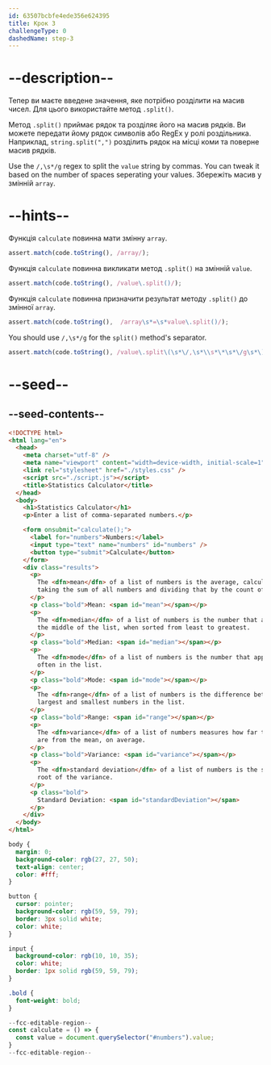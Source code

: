 ```yaml
---
id: 63507bcbfe4ede356e624395
title: Крок 3
challengeType: 0
dashedName: step-3
---
```


# --description--

Тепер ви маєте введене значення, яке потрібно розділити на масив чисел. Для цього використайте метод `.split()`.

Метод `.split()` приймає рядок та розділяє його на масив рядків. Ви можете передати йому рядок символів або RegEx у ролі роздільника. Наприклад, `string.split(",")` розділить рядок на місці коми та поверне масив рядків.

Use the `/,\s*/g` regex to split the `value` string by commas. You can tweak it based on the number of spaces seperating your values. Збережіть масив у змінній `array`.

# --hints--

Функція `calculate` повинна мати змінну `array`.

```js
assert.match(code.toString(), /array/);
```

Функція `calculate` повинна викликати метод `.split()` на змінній `value`.

```js
assert.match(code.toString(), /value\.split()/);
```

Функція `calculate` повинна призначити результат методу `.split()` до змінної `array`.

```js
assert.match(code.toString(),  /array\s*=\s*value\.split()/);
```

You should use `/,\s*/g` for the `split()` method's separator.

```js
assert.match(code.toString(), /value\.split\(\s*\/,\s*\\s*\*\s*\/g\s*\)/);
```

# --seed--

## --seed-contents--

```html
<!DOCTYPE html>
<html lang="en">
  <head>
    <meta charset="utf-8" />
    <meta name="viewport" content="width=device-width, initial-scale=1" />
    <link rel="stylesheet" href="./styles.css" />
    <script src="./script.js"></script>
    <title>Statistics Calculator</title>
  </head>
  <body>
    <h1>Statistics Calculator</h1>
    <p>Enter a list of comma-separated numbers.</p>

    <form onsubmit="calculate();">
      <label for="numbers">Numbers:</label>
      <input type="text" name="numbers" id="numbers" />
      <button type="submit">Calculate</button>
    </form>
    <div class="results">
      <p>
        The <dfn>mean</dfn> of a list of numbers is the average, calculated by
        taking the sum of all numbers and dividing that by the count of numbers.
      </p>
      <p class="bold">Mean: <span id="mean"></span></p>
      <p>
        The <dfn>median</dfn> of a list of numbers is the number that appears in
        the middle of the list, when sorted from least to greatest.
      </p>
      <p class="bold">Median: <span id="median"></span></p>
      <p>
        The <dfn>mode</dfn> of a list of numbers is the number that appears most
        often in the list.
      </p>
      <p class="bold">Mode: <span id="mode"></span></p>
      <p>
        The <dfn>range</dfn> of a list of numbers is the difference between the
        largest and smallest numbers in the list.
      </p>
      <p class="bold">Range: <span id="range"></span></p>
      <p>
        The <dfn>variance</dfn> of a list of numbers measures how far the values
        are from the mean, on average.
      </p>
      <p class="bold">Variance: <span id="variance"></span></p>
      <p>
        The <dfn>standard deviation</dfn> of a list of numbers is the square
        root of the variance.
      </p>
      <p class="bold">
        Standard Deviation: <span id="standardDeviation"></span>
      </p>
    </div>
  </body>
</html>
```

```css
body {
  margin: 0;
  background-color: rgb(27, 27, 50);
  text-align: center;
  color: #fff;
}

button {
  cursor: pointer;
  background-color: rgb(59, 59, 79);
  border: 3px solid white;
  color: white;
}

input {
  background-color: rgb(10, 10, 35);
  color: white;
  border: 1px solid rgb(59, 59, 79);
}

.bold {
  font-weight: bold;
}
```

```js
--fcc-editable-region--
const calculate = () => {
  const value = document.querySelector("#numbers").value;
}
--fcc-editable-region--
```
